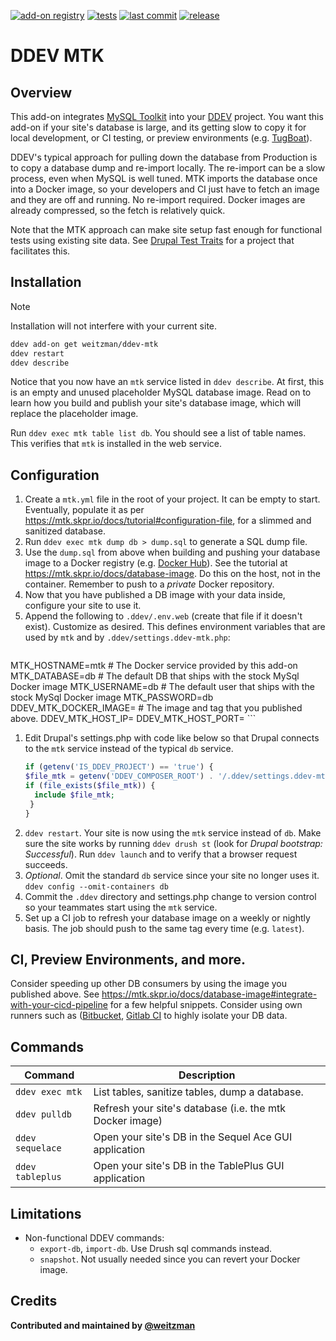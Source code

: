 [![add-on registry](https://img.shields.io/badge/DDEV-Add--on_Registry-blue)](https://addons.ddev.com)
[![tests](https://github.com/weitzman/ddev-mtk/actions/workflows/tests.yml/badge.svg?branch=main)](https://github.com/weitzman/ddev-mtk/actions/workflows/tests.yml?query=branch%3Amain)
[![last commit](https://img.shields.io/github/last-commit/weitzman/ddev-mtk)](https://github.com/weitzman/ddev-mtk/commits)
[![release](https://img.shields.io/github/v/release/weitzman/ddev-mtk)](https://github.com/weitzman/ddev-mtk/releases/latest)

# DDEV MTK

## Overview

This add-on integrates [MySQL Toolkit](https://mtk.skpr.io/) into your [DDEV](https://ddev.com/) project. You want this add-on if your site's database is large, and its getting slow to copy it for local development, or CI testing, or preview environments (e.g. [TugBoat](https://www.tugboatqa.com/)).

DDEV's typical approach for pulling down the database from Production is to copy a database dump and re-import locally. The re-import can be a slow process, even when MySQL is well tuned. MTK imports the database once into a Docker image, so your developers and CI just have to fetch an image and they are off and running. No re-import required. Docker images are already compressed, so the fetch is relatively quick. 

Note that the MTK approach can make site setup fast enough for functional tests using existing site data. See [Drupal Test Traits](https://git.drupalcode.org/project/dtt) for a project that facilitates this.

## Installation

> [!NOTE]
> Installation will not interfere with your current site.

```bash
ddev add-on get weitzman/ddev-mtk
ddev restart
ddev describe
```
Notice that you now have an `mtk` service listed in `ddev describe`. At first, this is an empty and unused placeholder MySQL database image. Read on to learn how you build and publish your site's database image, which will replace the placeholder image.

Run `ddev exec mtk table list db`. You should see a list of table names. This verifies that `mtk` is installed in the web service. 

## Configuration

1. Create a `mtk.yml` file in the root of your project. It can be empty to start. Eventually, populate it as per https://mtk.skpr.io/docs/tutorial#configuration-file, for a slimmed and sanitized database.
1. Run `ddev exec mtk dump db > dump.sql` to generate a SQL dump file.
1. Use the `dump.sql` from above when building and pushing your database image to a Docker registry (e.g. [Docker Hub](https://hub.docker.com/)). See the tutorial at https://mtk.skpr.io/docs/database-image. Do this on the host, not in the container. Remember to push to a _private_ Docker repository.
1. Now that you have published a DB image with your data inside, configure your site to use it.
  1. Append the following to `.ddev/.env.web` (create that file if it doesn't exist). Customize as desired. This defines environment variables that are used by `mtk` and by `.ddev/settings.ddev-mtk.php`:
      ```
MTK_HOSTNAME=mtk # The Docker service provided by this add-on
MTK_DATABASE=db  # The default DB that ships with the stock MySql Docker image
MTK_USERNAME=db  # The default user that ships with the stock MySql Docker image
MTK_PASSWORD=db
DDEV_MTK_DOCKER_IMAGE= # The image and tag that you published above.
DDEV_MTK_HOST_IP=
DDEV_MTK_HOST_PORT=
     ```
  1. Edit Drupal's settings.php with code like below so that Drupal connects to the `mtk` service instead of the typical `db` service.
      ```php
      if (getenv('IS_DDEV_PROJECT') == 'true') {
      $file_mtk = getenv('DDEV_COMPOSER_ROOT') . '/.ddev/settings.ddev-mtk.php';
      if (file_exists($file_mtk)) {
        include $file_mtk;
       }
      }
      ```
  1. `ddev restart`. Your site is now using the `mtk` service instead of `db`. Make sure the site works by running `ddev drush st` (look for _Drupal bootstrap: Successful_). Run `ddev launch` and to verify that a browser request succeeds.
1. _Optional_. Omit the standard `db` service since your site no longer uses it. `ddev config --omit-containers db`
1. Commit the `.ddev` directory and settings.php change to version control so your teammates start using the `mtk` service.
1. Set up a CI job to refresh your database image on a weekly or nightly basis. The job should push to the same tag every time (e.g. `latest`). 

## CI, Preview Environments, and more.

Consider speeding up other DB consumers by using the image you published above. See https://mtk.skpr.io/docs/database-image#integrate-with-your-cicd-pipeline for a few helpful snippets. Consider using own runners such as ([Bitbucket](https://support.atlassian.com/bitbucket-cloud/docs/runners/), [Gitlab CI](https://docs.gitlab.com/runner/) to highly isolate your DB data.

## Commands

| Command          | Description                                              |
|------------------|----------------------------------------------------------|
| `ddev exec mtk`  | List tables, sanitize tables, dump a database.           |
| `ddev pulldb`    | Refresh your site's database (i.e. the mtk Docker image) |
| `ddev sequelace` | Open your site's DB in the Sequel Ace GUI application    |
| `ddev tableplus` | Open your site's DB in the TablePlus GUI application     |

## Limitations

- Non-functional DDEV commands: 
  - `export-db`, `import-db`. Use Drush sql commands instead.
  - `snapshot`. Not usually needed since you can revert your Docker image.

## Credits

**Contributed and maintained by [@weitzman](https://github.com/weitzman)**
